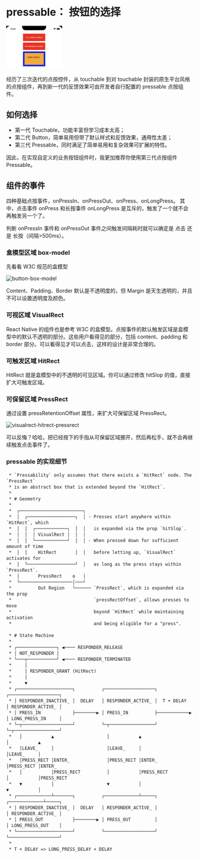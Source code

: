 # pressable： 按钮的选择

<p>
<img src="../../docs/c06.png" width="30%" />
</p>

经历了三次迭代的点按控件，从 touchable 到对 touchable 封装的原生平台风格的点按组件，再到新一代的反馈效果可由开发者自行配置的 pressable 点按组件。

## 如何选择

- 第一代 Touchable，功能丰富但学习成本太高；
- 第二代 Button，简单易用但带了默认样式和反馈效果，通用性太差；
- 第三代 Pressable，同时满足了简单易用和复杂效果可扩展的特性。

因此，在实现自定义的业务按钮组件时，我更加推荐你使用第三代点按组件 Pressable。

## 组件的事件

四种基础点按事件，onPressIn、onPressOut、onPress、onLongPress。
其中，点击事件 onPress 和长按事件 onLongPress 是互斥的，触发了一个就不会再触发另一个了。

判断 onPressIn 事件和 onPressOut 事件之间触发间隔耗时就可以确定是 点击 还是 长按（间隔>500ms）。

### 盒模型区域 box-model

先看看 W3C 规范的盒模型

![button-box-model](https://static001.geekbang.org/resource/image/c2/7e/c2a39b421c9f21bfd34ff0def3494f7e.jpg?wh=455x340)

Content、Padding、Border 默认是不透明度的，但 Margin 是天生透明的，并且不可以设置透明度及颜色。

### 可视区域 VisualRect

React Native 的组件也是参考 W3C 的盒模型。点按事件的默认触发区域是盒模型中的默认不透明的部分。这些用户看得见的部分，包括 content、padding 和 border 部分。可以看得见才可以点击，这样的设计是非常合理的。

### 可触发区域 HitRect

HitRect 就是盒模型中的不透明的可见区域。你可以通过修改 hitSlop 的值，直接扩大可触发区域。

### 可保留区域 PressRect

通过设置 pressRetentionOffset 属性，来扩大可保留区域 PressRect。

![visualrect-hitrect-pressrect](https://static001.geekbang.org/resource/image/a9/27/a916a2b7ba515895ce76097b04c73727.png?wh=1920x1102)


可以反悔？哈哈，把已经按下的手指从可保留区域挪开，然后再松手，就不会再继续触发点击事件了。

### pressable 的实现细节

```
 * `Pressability` only assumes that there exists a `HitRect` node. The `PressRect`
 * is an abstract box that is extended beyond the `HitRect`.
 *
 * # Geometry
 *
 *  ┌────────────────────────┐
 *  │  ┌──────────────────┐  │ - Presses start anywhere within `HitRect`, which
 *  │  │  ┌────────────┐  │  │   is expanded via the prop `hitSlop`.
 *  │  │  │ VisualRect │  │  │
 *  │  │  └────────────┘  │  │ - When pressed down for sufficient amount of time
 *  │  │    HitRect       │  │   before letting up, `VisualRect` activates for
 *  │  └──────────────────┘  │   as long as the press stays within `PressRect`.
 *  │       PressRect    o   │
 *  └────────────────────│───┘
 *          Out Region   └────── `PressRect`, which is expanded via the prop
 *                               `pressRectOffset`, allows presses to move
 *                               beyond `HitRect` while maintaining activation
 *                               and being eligible for a "press".

 * # State Machine
 *
 * ┌───────────────┐ ◀──── RESPONDER_RELEASE
 * │ NOT_RESPONDER │
 * └───┬───────────┘ ◀──── RESPONDER_TERMINATED
 *     │
 *     │ RESPONDER_GRANT (HitRect)
 *     │
 *     ▼
 * ┌─────────────────────┐          ┌───────────────────┐              ┌───────────────────┐
 * │ RESPONDER_INACTIVE_ │  DELAY   │ RESPONDER_ACTIVE_ │  T + DELAY   │ RESPONDER_ACTIVE_ │
 * │ PRESS_IN            ├────────▶ │ PRESS_IN          ├────────────▶ │ LONG_PRESS_IN     │
 * └─┬───────────────────┘          └─┬─────────────────┘              └─┬─────────────────┘
 *   │           ▲                    │           ▲                      │           ▲
 *   │LEAVE_     │                    │LEAVE_     │                      │LEAVE_     │
 *   │PRESS_RECT │ENTER_              │PRESS_RECT │ENTER_                │PRESS_RECT │ENTER_
 *   │           │PRESS_RECT          │           │PRESS_RECT            │           │PRESS_RECT
 *   ▼           │                    ▼           │                      ▼           │
 * ┌─────────────┴───────┐          ┌─────────────┴─────┐              ┌─────────────┴─────┐
 * │ RESPONDER_INACTIVE_ │  DELAY   │ RESPONDER_ACTIVE_ │              │ RESPONDER_ACTIVE_ │
 * │ PRESS_OUT           ├────────▶ │ PRESS_OUT         │              │ LONG_PRESS_OUT    │
 * └─────────────────────┘          └───────────────────┘              └───────────────────┘
 *
 * T + DELAY => LONG_PRESS_DELAY + DELAY
```
